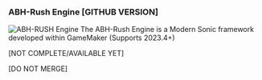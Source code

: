 ### ABH-Rush Engine [GITHUB VERSION]
![ABH-RUSH Engine](https://cdn.discordapp.com/attachments/614413650656100352/695919971095805962/ABH_Rush_Logo.png)
The ABH-Rush Engine is a Modern Sonic framework developed within GameMaker (Supports 2023.4+)

[NOT COMPLETE/AVAILABLE YET]

[DO NOT MERGE]
